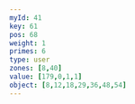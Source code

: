```yaml
---
myId: 41
key: 61
pos: 68
weight: 1
primes: 6
type: user
zones: [8,40]
value: [179,0,1,1]
object: [8,12,18,29,36,48,54]
---
```

